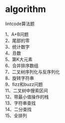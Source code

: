 # algorithm

lintcode算法题

1、A+B问题            
2、尾部的零      
3、统计数字      
4、丑数    
5、第K大元素       
6、合并排序数组    
7、二叉树序列化与反序列化   
8、旋转字符串     
9、fizz和buzz问题       
11、二叉树中搜索区间     
12、带最小值操作的栈     
13、字符串查找    
14、二分查找                   
15、全排列
